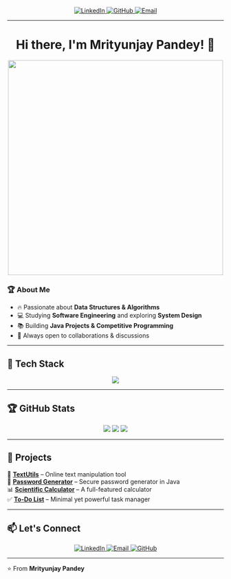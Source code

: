 <!-- Social Badges -->
<p align="center">
  <a href="https://www.linkedin.com/in/mrityunjay-pandey-59783a255/">
    <img src="https://img.shields.io/badge/LinkedIn-0077B5?style=for-the-badge&logo=linkedin&logoColor=white" alt="LinkedIn">
  </a>
  <a href="https://github.com/Mrityunjay-Pandey">
    <img src="https://img.shields.io/badge/GitHub-181717?style=for-the-badge&logo=github&logoColor=white" alt="GitHub">
  </a>
  <a href="mailto:mrityunjayp1409@gmail.com">
    <img src="https://img.shields.io/badge/Gmail-EA4335?style=for-the-badge&logo=gmail&logoColor=white" alt="Email">
  </a>
</p>

---

<h1 align="center">Hi there, I'm Mrityunjay Pandey! 🚀</h1>

<p align="center">
  <img src="https://raw.githubusercontent.com/Mrityunjay-Pandey/Mrityunjay-Pandey/main/your-gif-file.gif" width="500px">
</p>

### 🏆 **About Me**
- 🔥 Passionate about **Data Structures & Algorithms**  
- 💻 Studying **Software Engineering** and exploring **System Design**  
- 📚 Building **Java Projects & Competitive Programming**  
- 🤝 Always open to collaborations & discussions  

---

## 🚀 **Tech Stack**
<p align="center">
  <img src="https://skillicons.dev/icons?i=java,c,python,cpp,html,css,js,mysql,git,github,linux" />
</p>

---

## 🏆 **GitHub Stats**
<p align="center">
  <img src="https://github-readme-streak-stats.herokuapp.com/?user=Mrityunjay-Pandey&theme=tokyonight" />
  <img src="https://github-readme-stats.vercel.app/api?username=Mrityunjay-Pandey&show_icons=true&theme=tokyonight" />
  <img src="https://github-readme-stats.vercel.app/api/top-langs/?username=Mrityunjay-Pandey&layout=compact&theme=tokyonight" />
</p>

---

## 📂 **Projects**
🚀 **[TextUtils](https://mrityunjay-pandey.github.io/TextUtils/)** – Online text manipulation tool  
🔐 **[Password Generator](https://github.com/Mrityunjay-Pandey/password-generator)** – Secure password generator in Java  
📊 **[Scientific Calculator](https://github.com/Mrityunjay-Pandey/scientific-calculator)** – A full-featured calculator  
✅ **[To-Do List](https://github.com/Mrityunjay-Pandey/to-do-list)** – Minimal yet powerful task manager  

---

## 📫 **Let's Connect**
<p align="center">
  <a href="https://www.linkedin.com/in/mrityunjay-pandey-59783a255/">
    <img src="https://img.shields.io/badge/LinkedIn-0077B5?style=for-the-badge&logo=linkedin&logoColor=white" alt="LinkedIn">
  </a>
  <a href="mailto:mrityunjayp1409@gmail.com">
    <img src="https://img.shields.io/badge/Gmail-EA4335?style=for-the-badge&logo=gmail&logoColor=white" alt="Email">
  </a>
  <a href="https://github.com/Mrityunjay-Pandey">
    <img src="https://img.shields.io/badge/GitHub-181717?style=for-the-badge&logo=github&logoColor=white" alt="GitHub">
  </a>
</p>

---

⭐️ From **Mrityunjay Pandey**  

